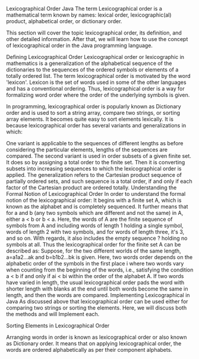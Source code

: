 Lexicographical Order Java
The term Lexicographical order is a mathematical term known by names: lexical order, lexicographic(al) product, alphabetical order, or dictionary order.

This section will cover the topic lexicographical order, its definition, and other detailed information. After that, we will learn how to use the concept of lexicographical order in the Java programming language.

Defining Lexicographical Order
Lexicographical order or lexicographic in mathematics is a generalization of the alphabetical sequence of the dictionaries to the sequences of the ordered symbols or elements of a totally ordered list. The term lexicographical order is motivated by the word 'lexicon'. Lexicon is the set of words used in some of the other languages and has a conventional ordering. Thus, lexicographical order is a way for formalizing word order where the order of the underlying symbols is given.

In programming, lexicographical order is popularly known as Dictionary order and is used to sort a string array, compare two strings, or sorting array elements. It becomes quite easy to sort elements lexically. It is because lexicographical order has several variants and generalizations in which:


One variant is applicable to the sequences of different lengths as before considering the particular elements, lengths of the sequences are compared.
The second variant is used in order subsets of a given finite set. It does so by assigning a total order to the finite set. Then it is converting subsets into increasing sequences to which the lexicographical order is applied.
The generalization refers to the Cartesian product sequence of partially ordered sets, and such sequence is a total order, if and only if each factor of the Cartesian product are ordered totally.
Understanding the Formal Notion of Lexicographical Order
In order to understand the formal notion of the lexicographical order:
It begins with a finite set A, which is known as the alphabet and is completely sequenced. It further means that for a and b (any two symbols which are different and not the same) in A, either a < b or b < a.
Here, the words of A are the finite sequence of symbols from A and including words of length 1 holding a single symbol, words of length 2 with two symbols, and for words of length three, it's 3, and so on. With regards, it also includes the empty sequence ? holding no symbols at all. Thus the lexicographical order for the finite set A can be described as:
Suppose, for the two different worlds of the same length, a=a1a2…ak and b=b1b2…bk is given. Here, two words order depends on the alphabetic order of the symbols in the first place i where two words vary when counting from the beginning of the words, i.e., satisfying the condition a < b if and only if ai < bi within the order of the alphabet A.
If two words have varied in length, the usual lexicographical order pads the word with shorter length with blanks at the end until both words become the same in length, and then the words are compared.
Implementing Lexicographical in Java
As discussed above that lexicographical order can be used either for comparing two strings or sorting the elements. Here, we will discuss both the methods and will Implement each.

Sorting Elements in Lexicographical Order

Arranging words in order is known as lexicographical order or also known as Dictionary order. It means that on applying lexicographical order, the words are ordered alphabetically as per their component alphabets.